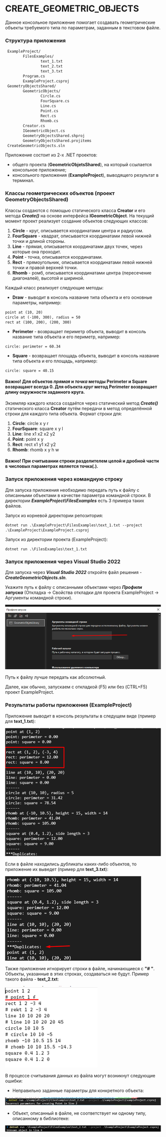 # CREATE_GEOMETRIC_OBJECTS

Данное консольное приложение помогает создавать геометрические объекты требуемого типа по параметрам, заданным в текстовом файле.

### Структура приложения

```
 ExampleProject/
        FilesExamples/
                text_1.txt
                text_2.txt
                text_3.txt
        Program.cs
        ExampleProject.csproj
 GeometryObjectsShared/
        GeometricObjects/
                Circle.cs
                FourSquare.cs
                Line.cs
                Point.cs
                Rect.cs
                Rhomb.cs
        Creator.cs
        IGeometricObject.cs
        GeometryObjectsShared.shproj
        GeometryObjectsShared.projitems
 CreateGeometricObjects.sln
```

Приложение состоит из 2-х .NET проектов:

- общего проекта (**GeometricObjetsShared**), на который ссылается консольное приложение;
- консольного приложения (**ExampleProject**), выводящего результат в терминал.

### Классы геометрических объектов (проект GeometryObjectsShared)

Классы создаются с помощью статического класса **Creator** и его метода **_Create()_** на основе интерфейса **IGeometricObject**. На текущий момент проект реализует создание объектов следующих классов:

1. **Circle** - круг, описывается координатами центра и радиусом.
2. **FourSquare** - квадрат, описывается координатами левой нижней точки и длиной стороны.
3. **Line** - прямая, описывается координатами двух точек, через которые она проходит.
4. **Point** - точка, описывается координатами.
5. **Rect** - прямоугольник, описывается координатами левой нижней точки и правой верхней точки.
6. **Rhomb** - ромб, описывается координатами центра (пересечение диагоналей), высотой и шириной.

Каждый класс реализует следующие методы:

- **Draw** - выводит в консоль название типа объекта и его основные параметры, например:

```
роint at (10, 20)
circle at (-100, 300), rаdius = 50
rect at (100, 200), (200, 300)
```

- **Perimeter** - возвращает периметр объекта, выводит в консоль название типа объекта и его периметр, например:

```
circle: perimeter = 60.34
```

- **Square** - возвращает площадь объекта, выводит в консоль название типа объекта и его площадь, например:

```
circle: square = 40.15
```

#### **Важно!** Для объектов **_прямая_** и **_точка_** методы **Perimeter** и **Square** возвращают всегда **0**. Для объекта **_круг_** метод **Perimeter** возвращает **длину окружности** заданного круга.

Экземляр каждого класса создаётся через статический метод **_Create()_** статического класса **Creator** путём передачи в метод определённой строки для каждого типа объекта.
Формат строки для:

1. **Circle**: сirclе x y r
2. **FourSquare**: square x y l
3. **Line**: linе x1 x2 x2 y2
4. **Point**: роint x y
5. **Rect**: rеct x1 y1 x2 y2
6. **Rhomb**: rhomb x y h w

#### **Важно!** При считывании строки разделителем целой и дробной части в числовых параметрах является **точка(.)**.

### Запуск приложения через командную строку

Для запуска приложения необходимо передать путь к файлу с описанными объектами в качестве параметра командной строки. В директории **_ExampleProject\FilesExamples_** есть 3 примера таких файлов.

Запуск из корневой директории репозитория:

```
dotnet run .\ExampleProject\FilesExamples\text_1.txt --project .\ExampleProject\ExampleProject.csproj
```

Запуск из директории проекта (ExampleProject):

```
dotnet run .\FilesExamples\text_1.txt
```

### Запуск приложения через Visual Studio 2022

Для запуска через **_Visual Studio 2022_** откройте файл решения - **_CreateGeometricObjects.sln_**.

Укажите путь к файлу с описанными объектами через **_Профили запуска_** (Откладка -> Свойства откладки для проекта ExampleProject -> Аргументы командной строки).

![Studio CLI Arguments](./screenshots/studio_arguments.png "Задать аргументы командной строки в Visual Studio 2022")

Путь к файлу лучше передать как абсолютный.

Далее, как обычно, запускаем с откладкой (F5) или без (CTRL+F5) проект ExampleProject.

### Результаты работы приложения (ExampleProject)

Приложение выводит в консоль результаты в следущем виде (пример для **text_1.txt**):

![Results 1](./screenshots/res_text1.png "Результаты работы без дубликатов")

Если в файле находились дубликаты каких-либо объектов, то приложение их выведет (пример для **text_3.txt**):

![Results 2](./screenshots/res_text3.png "Результаты работы с дубликатами")

Также приложение игнорирует строки в файле, начинающиеся с **"# "**. Объекты, указанные в этих строках, создаваться не будут. Пример такого файла - **text_2.txt**:

![Comments in file](./screenshots/comments_file.png "Как закомментировать ненужные объекты в файле")

В процессе считывания данных из файла могут возникнут следующие ошибки:

- Неправильно заданные параметры для конкретного объекта:

![Error 1](./screenshots/error_1.png "Ошибка: неправильно заданы параметры")

- Объект, описанный в файле, не соответствует ни одному типу, описанному в библиотеке:

![Error 2](./screenshots/error_2.png "Ошибка: неопознанный объект")
